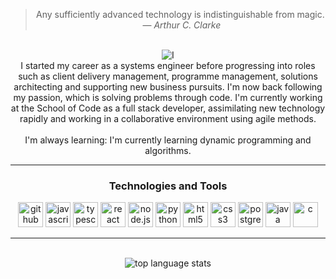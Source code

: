 <div style="display: inline_block"  align="center">

> Any sufficiently advanced technology is indistinguishable from magic. &nbsp;&mdash; <cite>*Arthur C. Clarke*</cite>
<br>

<div style="display: inline_block"  align="center">
<img src="https://readme-typing-svg.herokuapp.com?font=Lobster&duration=10000&pause=1000&color=228B22&random=false&width=270&lines=Hi%2C+I'm+Doug%2C+a+full+stack+developer" alt='I'm Doug, a full stack developer>
</div>
I started my career as a systems engineer before progressing into roles such as client delivery management, programme management, solutions architecting and supporting new business pursuits.  I'm now back following my passion, which is solving problems through code.  I'm currently working at the School of Code as a full stack developer, assimilating new technology rapidly and working in a collaborative environment using agile methods.

<br>
<br>
I'm always learning: I'm currently learning dynamic programming and algorithms.
<br>
<hr>

<h3 align="center">Technologies and Tools</h3>


<img alt="github" height ="40px" src="https://cdn.jsdelivr.net/npm/simple-icons@3.0.1/icons/github.svg">
<img alt="javascript" height ="40px" src="https://cdn.jsdelivr.net/npm/simple-icons@3.0.1/icons/javascript.svg">
<img alt="typescript" height ="40px" src="https://cdn.jsdelivr.net/npm/simple-icons@3.0.1/icons/typescript.svg">
<img alt="react" height ="40px" src="https://cdn.jsdelivr.net/npm/simple-icons@3.0.1/icons/react.svg">
<img alt="node.js" height ="40px" src="https://cdn.jsdelivr.net/npm/simple-icons@3.0.1/icons/node-dot-js.svg">
<img alt="python" height ="40px" src="https://cdn.jsdelivr.net/npm/simple-icons@3.0.1/icons/python.svg">
<img alt="html5" height ="40px" src="https://cdn.jsdelivr.net/npm/simple-icons@3.0.1/icons/html5.svg">
<img alt="css3" height ="40px" src="https://cdn.jsdelivr.net/npm/simple-icons@3.0.1/icons/css3.svg">
<img alt="postgresql" height ="40px" src="https://cdn.jsdelivr.net/npm/simple-icons@3.0.1/icons/postgresql.svg">
<img alt="java" height ="40px" src="https://cdn.jsdelivr.net/npm/simple-icons@3.0.1/icons/java.svg">
<img alt="c" height ="40px" src="https://cdn.jsdelivr.net/npm/simple-icons@3.0.1/icons/c.svg">

<hr>
<br>
<div style="display: inline_block"  align="center">
<img src="https://github-readme-stats.vercel.app/api/top-langs/?username=Dug-F&layout=compact&show_icons=true&theme=tokyonight" alt="top language stats")
</div>
<br>
<br>

</div>



<!--
**Dug-F/Dug-F** is a ✨ _special_ ✨ repository because its `README.md` (this file) appears on your GitHub profile.

Here are some ideas to get you started:

- 🔭 I’m currently working on ...
- 🌱 I’m currently learning ...
- 👯 I’m looking to collaborate on ...
- 🤔 I’m looking for help with ...
- 💬 Ask me about ...
- 📫 How to reach me: ...
- 😄 Pronouns: ...
- ⚡ Fun fact: ...
-->
